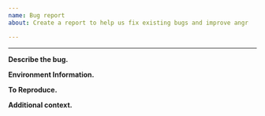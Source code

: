```yaml
---
name: Bug report
about: Create a report to help us fix existing bugs and improve angr

---
```

<!--
*Disclaimer:
The angr suite is maintained by a small team of volunteers.
While we cannot guarantee any timeliness for fixes and enhancements, we will do our best.
For more real-time help with angr, from us and the community, join our [Slack.](https://angr.io/invite/)*
-->
---

**Describe the bug.**
<!--
Please include a clear and concise description of what the bug is.
-->


**Environment Information.**
<!--
Many common issues are caused by problems with the local Python environment.
Before submitting, double-check that your versions of all modules in the angr suite (angr, cle, pyvex, ...) are up to date.
Please include the output of `python -m angr.misc.bug_report` here.
-->


**To Reproduce.**
<!--
Please include *both a script to reproduce the crash, and attach the binary used, if possible*
-->


**Additional context.**
<!--
Add any other context about the problem here.
-->
